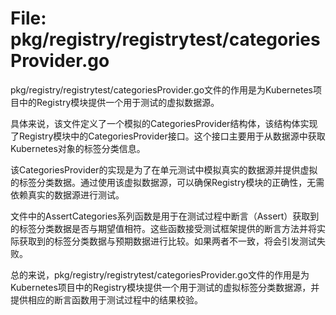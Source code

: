# File: pkg/registry/registrytest/categoriesProvider.go

pkg/registry/registrytest/categoriesProvider.go文件的作用是为Kubernetes项目中的Registry模块提供一个用于测试的虚拟数据源。

具体来说，该文件定义了一个模拟的CategoriesProvider结构体，该结构体实现了Registry模块中的CategoriesProvider接口。这个接口主要用于从数据源中获取Kubernetes对象的标签分类信息。

该CategoriesProvider的实现是为了在单元测试中模拟真实的数据源并提供虚拟的标签分类数据。通过使用该虚拟数据源，可以确保Registry模块的正确性，无需依赖真实的数据源进行测试。

文件中的AssertCategories系列函数是用于在测试过程中断言（Assert）获取到的标签分类数据是否与期望值相符。这些函数接受测试框架提供的断言方法并将实际获取到的标签分类数据与预期数据进行比较。如果两者不一致，将会引发测试失败。

总的来说，pkg/registry/registrytest/categoriesProvider.go文件的作用是为Kubernetes项目中的Registry模块提供一个用于测试的虚拟标签分类数据源，并提供相应的断言函数用于测试过程中的结果校验。

